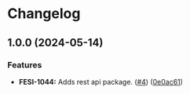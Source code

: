 # Changelog

## 1.0.0 (2024-05-14)


### Features

* **FESI-1044:** Adds rest api package. ([#4](https://github.com/coderkakarrots/go-pkg-lib/issues/4)) ([0e0ac61](https://github.com/coderkakarrots/go-pkg-lib/commit/0e0ac61bf21d241c6d50e1de7df56fe017c96f57))
